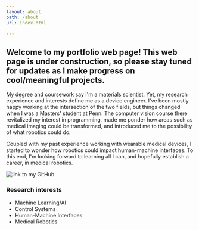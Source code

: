 ```yaml
---
layout: about
path: /about
url: index.html

---
```


## Welcome to my portfolio web page! This web page is under construction, so please stay tuned for updates as I make progress on cool/meaningful projects.

My degree and coursework say I'm a materials scientist. Yet, my research experience and interests define me as a device engineer. I've been mostly happy working at the intersection of the two fields, but things changed when I was a Masters' student at Penn. The computer vision course there revitalized my interest in programming, made me ponder how areas such as medical imaging could be transformed, and introduced me to the possibility of what robotics could do.

Coupled with my past experience working with wearable medical devices, I started to wonder how robotics could impact human-machine interfaces. To this end, I'm looking forward to learning all I can, and hopefully establish a career, in medical robotics.

![link to my GitHub](https://github.com/ShiL1617)

### Research interests
* Machine Learning/AI
* Control Systems
* Human-Machine Interfaces
* Medical Robotics
